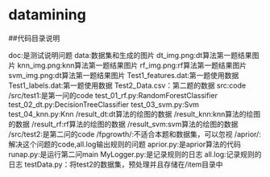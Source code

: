 # datamining
##代码目录说明

doc:是测试说明问题
data:数据集和生成的图片
dt_img.png:dt算法第一题结果图片
knn_img.png:knn算法第一题结果图片
rf_img.png:rf算法第一题结果图片
svm_img.png:dt算法第一题结果图片
Test1_features.dat:第一题使用数据
Test1_labels.dat:第一题使用数据
Test2_Data.csv：第二题的数据
src:code
/src/test1:是第一问的code
test_01_rf.py:RandomForestClassifier
test_02_dt.py:DecisionTreeClassifier
test_03_svm.py:Svm
test_04_knn.py:Knn
/result_dt:dt算法的绘图的数据
/result_knn:knn算法的绘图的数据
/result_rf:rf算法的绘图的数据
/result_svm:svm算法的绘图的数据
/src/test2:是第二问的code
/fpgrowth/:不适合本题和数据集，可以忽视
/aprior/:解决这个问题的code,all.log输出规则的问题
aprior.py:是aprior算法的代码
runap.py:是运行第二问main
MyLogger.py:是记录规则的日志
all.log:记录规则的日志
testData.py：将test2的数据集，预处理并且存储在/item目录中
